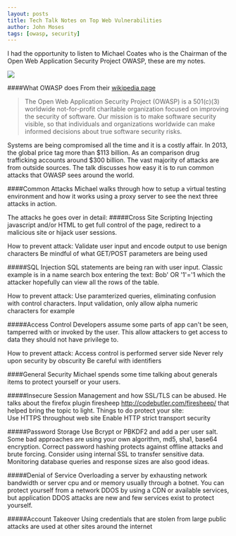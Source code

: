 ```yaml
---
layout: posts
title: Tech Talk Notes on Top Web Vulnerabilities
author: John Moses
tags: [owasp, security]
---
```


I had the opportunity to listen to Michael Coates who is the Chairman of the Open Web Application Security Project OWASP, these are my notes.

<a href="https://www.youtube.com/watch?v=sY7pUJU8a7U" target="_blank"><img src="{{ site.url }}/images/2014-03-31-web-vulnerabilities.png" border="0"/></a>

####What OWASP does
From their [wikipedia page ](https://www.owasp.org/index.php/Main_Page)
> The Open Web Application Security Project (OWASP) is a 501(c)(3) worldwide not-for-profit charitable organization focused on improving the security of software. Our mission is to make software security visible, so that individuals and organizations worldwide can make informed decisions about true software security risks.

Systems are being compromised all the time and it is a costly affair.  In 2013, the global price tag more than $113 billion.  As an comparison drug trafficking accounts around $300 billion.  The vast majority of attacks are from outside sources.  The talk discusses how easy it is to run common attacks that OWASP sees around the world.  

####Common Attacks
Michael walks through how to setup a virtual testing environment and how it works using a proxy server to see the next three attacks in action.

The attacks he goes over in detail:
#####Cross Site Scripting
Injecting javascript and/or HTML to get full control of the page, redirect to a malicious site or hijack user sessions.

How to prevent attack:
Validate user input and encode output to use benign characters
Be mindful of what GET/POST parameters are being used

#####SQL Injection
SQL statements are being ran with user input.  Classic example is in a name search box entering the text: Bob' OR '1'='1 which the attacker hopefully can view all the rows of the table.

How to prevent attack:
Use paramterized queries, eliminating confusion with control characters.
Input validation, only allow alpha numeric characters for example

#####Access Control
Developers assume some parts of app can't be seen, tamperred with or invoked by the user.  This allow attackers to get access to data they should not have privilege to.

How to prevent attack:
Access control is performed server side
Never rely upon security by obscurity
Be careful with identifiers

####General Security
Michael spends some time talking about generals items to protect yourself or your users.

#####Insecure Session Management and how SSL/TLS can be abused. 
He talks about the firefox plugin firesheep http://codebutler.com/firesheep/ that helped bring the topic to light.  Things to do protect your site:  
Use HTTPS throughout web site
Enable HTTP strict transport security

#####Password Storage
Use Bcrypt or PBKDF2 and add a per user salt.  Some bad approaches are using your own algorithm, md5, sha1, base64 encryption.  Correct password hashing protects against offline attacks and brute forcing. Consider using internal SSL to transfer sensitive data.  Monitoring database queries and response sizes are also good ideas.

#####Denial of Service
Overloading a server by exhausting network bandwidth or server cpu and or memory usually through a botnet.  You can protect yourself from a network DDOS by using a CDN or available services, but application DDOS attacks are new and few services exist to protect yourself.

#####Account Takeover
Using credentials that are stolen from large public attacks are used at other sites around the internet